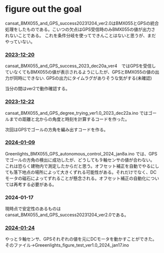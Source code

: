 # figure out the goal
cansat_BMX055_and_GPS_success20231204_ver2.0はBMX055とGPSの統合処理をしたものである。こいつの欠点はGPS受信時のみBMX055の値が出力されないことである。
これを条件分岐を使ってできんことはないと思うが、まだやっていない。

### [2023-12-20](https://github.com/miku-gotoubun/Greenlights/blob/main/Function-Test/figure%20out%20the%20goal/cansat_BMX055_and_GPS_success_2023_dec20a_ver4.ino)  
cansat_BMX055_and_GPS_success_2023_dec20a_ver4　ではGPSを受信していなくてもBMX055の値が表示されるようにしたが、GPSとBMX055の値の出力が同時にできない.
GPSの出力にタイムラグがありそうな気がする(未確認)  

当分の間はver2で動作確認する。

### [2023-12-22](https://github.com/miku-gotoubun/Greenlights/blob/main/Function-Test/figure%20out%20the%20goal/cansat_BMX055_and_GPS_degree_trying_ver1.0_2023_dec22a.ino )  
cansat_BMX055_and_GPS_degree_trying_ver1.0_2023_dec22a.ino ではゴールまでの距離と北からの角度と時刻を計算するコードを作った。

次回はGPSでゴールの方角を編み出すコードを作る。

### [2024-01-09](https://github.com/miku-gotoubun/Greenlights/blob/main/Function-Test/figure%20out%20the%20goal/Greenlights_BMX055_GPS_autonomous_control_2024_jan8a.ino)  
Greenlights_BMX055_GPS_autonomous_control_2024_jan8a.ino では、GPSでゴールの方角の検出に成功したが、どうしても９軸センサの値が合わない。
これは恐らく建物内で測定したからだと思う。オフセット補正を自動でやるにしても落下地点の場所によって大きくずれる可能性がある。それだけでなく、DCモータの磁石によってずれることが懸念される。オフセット補正の自動化については再考する必要がある。

### 2024-01-17
現時点で安定性のあるものはcansat_BMX055_and_GPS_success20231204_ver2.0である。  

### [2024-01-24](https://github.com/miku-gotoubun/Greenlights/blob/main/Function-Test/figure%20out%20the%20goal/Greeenlights_figure_test_ver1.0_2024_jan17.ino)  
やっと９軸センサ、GPSそれぞれの値を元にDCモータを動かすことができた。そのファイル→Greeenlights_figure_test_ver1.0_2024_jan17.ino
